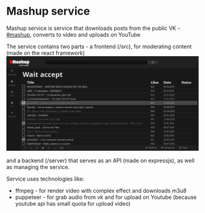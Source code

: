 # Mashup service

Mashup service is service that downloads posts from the public VK - [#mashup](https://vk.com/mashup), converts to video and uploads on YouTube

The service contains two parts - a frontend (/src), for moderating content (made on the react framework)
![front](./front.png)

 and a backend (/server) that serves as an API (made on expressjs), as well as managing the service.

 Service uses technologies like:
 * ffmpeg - for render video with complex effect and downloads m3u8
 * puppeteer - for grab audio from vk and for upload on Youtube (because youtube api has small quota for upload video)